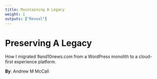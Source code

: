 ```yaml
---
title: Maintaining A Legacy
weight: 1
outputs: ["Reveal"]
---
```

# Preserving A Legacy
How I migrated 9and10news.com from a WordPress monolith to a cloud-first
experience platform. 

__By__: Andrew M McCall


